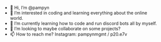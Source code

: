- 👋 Hi, I’m @pampyn
- 👀 I’m interested in coding and learning everything about the online world.
- 🌱 I’m currently learning how to code and run discord bots all by myself.
- 💞️ I’m looking to maybe collaborate on some projects?
- 📫 How to reach me? Instagram: pampynmgmt / p20.e7v

<!---
pampyn/pampyn is a ✨ special ✨ repository because its `README.md` (this file) appears on your GitHub profile.
You can click the Preview link to take a look at your changes.
--->
